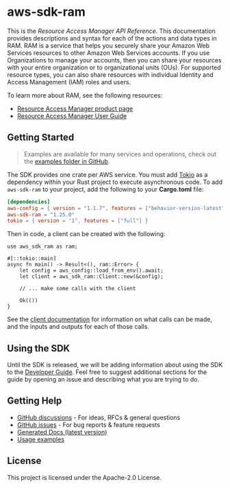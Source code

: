 # aws-sdk-ram

This is the _Resource Access Manager API Reference_. This documentation provides descriptions and syntax for each of the actions and data types in RAM. RAM is a service that helps you securely share your Amazon Web Services resources to other Amazon Web Services accounts. If you use Organizations to manage your accounts, then you can share your resources with your entire organization or to organizational units (OUs). For supported resource types, you can also share resources with individual Identity and Access Management (IAM) roles and users.

To learn more about RAM, see the following resources:
  - [Resource Access Manager product page](http://aws.amazon.com/ram)
  - [Resource Access Manager User Guide](https://docs.aws.amazon.com/ram/latest/userguide/)

## Getting Started

> Examples are available for many services and operations, check out the
> [examples folder in GitHub](https://github.com/awslabs/aws-sdk-rust/tree/main/examples).

The SDK provides one crate per AWS service. You must add [Tokio](https://crates.io/crates/tokio)
as a dependency within your Rust project to execute asynchronous code. To add `aws-sdk-ram` to
your project, add the following to your **Cargo.toml** file:

```toml
[dependencies]
aws-config = { version = "1.1.7", features = ["behavior-version-latest"] }
aws-sdk-ram = "1.25.0"
tokio = { version = "1", features = ["full"] }
```

Then in code, a client can be created with the following:

```rust,no_run
use aws_sdk_ram as ram;

#[::tokio::main]
async fn main() -> Result<(), ram::Error> {
    let config = aws_config::load_from_env().await;
    let client = aws_sdk_ram::Client::new(&config);

    // ... make some calls with the client

    Ok(())
}
```

See the [client documentation](https://docs.rs/aws-sdk-ram/latest/aws_sdk_ram/client/struct.Client.html)
for information on what calls can be made, and the inputs and outputs for each of those calls.

## Using the SDK

Until the SDK is released, we will be adding information about using the SDK to the
[Developer Guide](https://docs.aws.amazon.com/sdk-for-rust/latest/dg/welcome.html). Feel free to suggest
additional sections for the guide by opening an issue and describing what you are trying to do.

## Getting Help

* [GitHub discussions](https://github.com/awslabs/aws-sdk-rust/discussions) - For ideas, RFCs & general questions
* [GitHub issues](https://github.com/awslabs/aws-sdk-rust/issues/new/choose) - For bug reports & feature requests
* [Generated Docs (latest version)](https://awslabs.github.io/aws-sdk-rust/)
* [Usage examples](https://github.com/awslabs/aws-sdk-rust/tree/main/examples)

## License

This project is licensed under the Apache-2.0 License.

